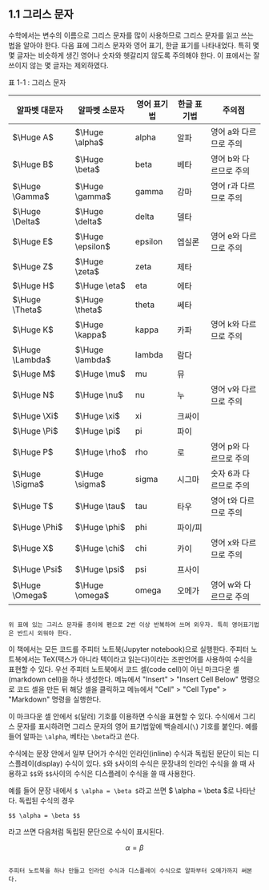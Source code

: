 ## 1.1 그리스 문자

수학에서는 변수의 이름으로 그리스 문자를 많이 사용하므로 그리스 문자를 읽고 쓰는 법을 알아야 한다. 다음 표에 그리스 문자와 영어 표기, 한글 표기를 나타내었다. 특히 몇몇 글자는 비슷하게 생긴 영어나 숫자와 헷갈리지 않도록 주의해야 한다. 이 표에서는 잘 쓰이지 않는 몇 글자는 제외하였다.

표 1-1 : 그리스 문자

| 알파벳 대문자 | 알파벳 소문자 | 영어 표기법 | 한글 표기법 | 주의점 |
|-|-|-|-|-|
| $\Huge A$ | $\Huge \alpha$ | alpha | 알파 | 영어 a와 다르므로 주의 |
| $\Huge B$ | $\Huge \beta$ | beta | 베타 | 영어 b와 다르므로 주의 | 
| $\Huge \Gamma$ | $\Huge \gamma$ | gamma | 감마 | 영어 r과 다르므로 주의  |
| $\Huge \Delta$ | $\Huge \delta$ | delta | 델타 |   |
| $\Huge E$ | $\Huge \epsilon$ | epsilon | 엡실론 | 영어 e와 다르므로 주의  |
| $\Huge Z$ | $\Huge \zeta$ | zeta | 제타 |  |
| $\Huge H$ | $\Huge \eta$ | eta | 에타 |  |
| $\Huge \Theta$ | $\Huge \theta$ | theta | 쎄타 |  |
| $\Huge K$ | $\Huge \kappa$ | kappa | 카파 | 영어 k와 다르므로 주의 |
| $\Huge \Lambda$ | $\Huge \lambda$ | lambda | 람다 |  |
| $\Huge M$ | $\Huge \mu$ | mu | 뮤 |  |
| $\Huge N$ | $\Huge \nu$ | nu | 누 | 영어 v와 다르므로 주의 |
| $\Huge \Xi$ | $\Huge \xi$ | xi | 크싸이 |  |
| $\Huge \Pi$ | $\Huge \pi$ | pi | 파이 |  |
| $\Huge P$ | $\Huge \rho$ | rho | 로 |  영어 p와 다르므로 주의 |
| $\Huge \Sigma$ | $\Huge \sigma$ | sigma | 시그마 | 숫자 6과 다르므로 주의 |
| $\Huge T$ | $\Huge \tau$ | tau | 타우 | 영어 t와 다르므로 주의 |
| $\Huge \Phi$ | $\Huge \phi$ | phi | 파이/피 |  |
| $\Huge X$ | $\Huge \chi$ | chi | 카이 | 영어 x와 다르므로 주의 |
| $\Huge \Psi$ | $\Huge \psi$ | psi | 프사이 |  |
| $\Huge \Omega$ | $\Huge \omega$ | omega | 오메가 | 영어 w와 다르므로 주의 |

```{admonition} 연습 문제 1.1.1

위 표에 있는 그리스 문자를 종이에 펜으로 2번 이상 반복하여 쓰며 외우자. 특히 영어표기법은 반드시 외워야 한다.
```

이 책에서는 모든 코드를 주피터 노트북(Jupyter notebook)으로 실행한다. 주피터 노트북에서는 TeX(택스가 아니라 텍이라고 읽는다)이라는 조판언어를 사용하여 수식을 표현할 수 있다. 우선 주피터 노트북에서 코드 셀(code cell)이 아닌 마크다운 셀(markdown cell)을 하나 생성한다. 메뉴에서 "Insert" > "Insert Cell Below" 명령으로 코드 셀을 만든 뒤 해당 셀을 클릭하고 메뉴에서 "Cell" > "Cell Type" > "Markdown" 명령을 실행한다.

이 마크다운 셀 안에서 `$`(달러) 기호를 이용하면 수식을 표현할 수 있다. 수식에서 그리스 문자를 표시하려면 그리스 문자의 영어 표기법앞에 백슬레시(`\`) 기호를 붙인다. 예를 들어 알파는 `\alpha`, 베타는 `\beta`라고 쓴다.

수식에는 문장 안에서 일부 단어가 수식인 인라인(inline) 수식과 독립된 문단이 되는 디스플레이(display) 수식이 있다. `$`와 `$`사이의 수식은 문장내의 인라인 수식을 쓸 때 사용하고 `$$`와 `$$`사이의 수식은  디스플레이 수식을 쓸 때 사용한다. 

예를 들어 문장 내에서 `$ \alpha = \beta $`라고 쓰면 $ \alpha = \beta $로 나타난다. 독립된 수식의 경우

```
$$ \alpha = \beta $$
```

라고 쓰면 다음처럼 독립된 문단으로 수식이 표시된다.

$$ \alpha = \beta $$

```{admonition} 연습 문제 1.1.2

주피터 노트북을 하나 만들고 인라인 수식과 디스플레이 수식으로 알파부터 오메가까지 써본다.
```
